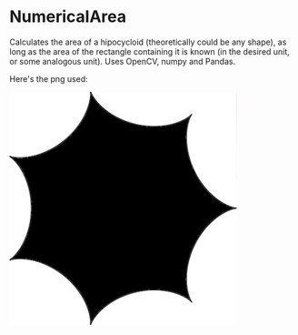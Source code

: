 # NumericalArea
Calculates the area of a hipocycloid (theoretically could be any shape), as long as the area of the rectangle containing it is known (in the desired unit, or some analogous unit). Uses OpenCV, numpy and Pandas.

Here's the png used:

<img src = "7cusps.png" width=400/>